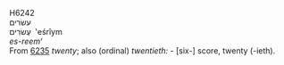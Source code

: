 <body>
  <p>H6242<br>  עשׂרים  <br> עֶשׂרִים  ‎  ‛eśrı̂ym  <br><i>es-reem‘ </i><br>From <a href="h6235.htm">6235</a>  <i>twenty</i>; also (ordinal) <i>twentieth: - </i>[six-] score, twenty (-ieth).<br></p>
 </body>